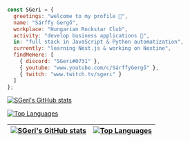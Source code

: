 ```js

const SGeri = {
  greetings: "welcome to my profile 👋",
  name: "Sárffy Gergő",
  workplace: "Hungarian Rockstar Club",
  activity: "develop business applications 👀",
  in: "full stack in JavaScript & Python automatization",
  currently: "learning Next.js & working on Nextine",
  findMeHere: [
    { discord: "SGeri#0731" },
    { youtube: "www.youtube.com/c/SárffyGergő" },
    { twitch: "www.twitch.tv/sgeri" }
  ]
};

```

[![SGeri's GitHub stats](https://github-readme-stats.vercel.app/api?username=sgeri&hide=contribs,prs,issues&show_icons=true&theme=radical)](https://github.com/sgeri)

[![Top Languages](https://github-readme-stats.vercel.app/api/top-langs/?username=sgeri)](https://github.com/sgeri)

| <a href="https://github.com/sgeri"><img align="center" src="https://github-readme-stats.vercel.app/api?username=sgeri&hide=contribs,prs,issues&show_icons=true&theme=radical" alt="SGeri's GitHub stats" /></a> | <a href="https://github.com/sgeri"><img align="center" src="https://github-readme-stats.vercel.app/api/top-langs/?username=sgeri&show_icons=true&theme=radical)" alt="Top Languages"/></a> |
| ------------- | ------------- |
